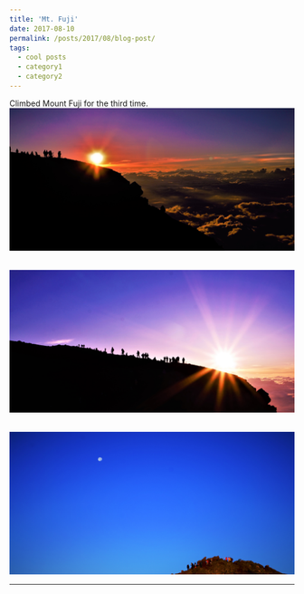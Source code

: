 ```yaml
---
title: 'Mt. Fuji'
date: 2017-08-10
permalink: /posts/2017/08/blog-post/
tags:
  - cool posts
  - category1
  - category2
---
```


Climbed Mount Fuji for the third time.<br/><img src='/images/2017081001.jpg'>

 <br/><img src='/images/2017081002.jpg'>
 
 <br/><img src='/images/2017081003.jpg'>
 
------
